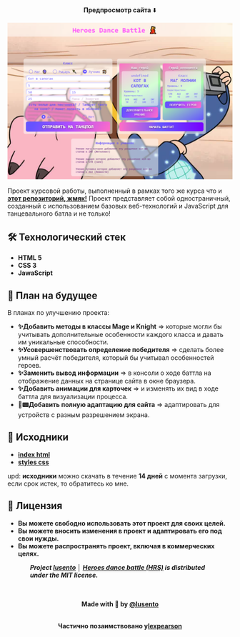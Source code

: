<p align="center"><strong>Предпросмотр сайта</strong> ⬇️</p>

![Главная страница проекта](/preview-png/background.png)

Проект курсовой работы, выполненный в рамках того же курса что и  [**этот репозиторий, жмяк!**](https://github.com/lusento/crossy-i-to4ka)
Проект представляет собой одностраничный, созданный с использованием базовых веб-технологий и JavaScript для танцевального батла и не только! 


## 🛠 Технологический стек 

- **HTML 5**
- **CSS 3**
- **JawaScript**

## 📆 План на будущее

В планах по улучшению проекта:

- **✨Добавить методы в классы Mage и Knight** => которые могли бы учитывать дополнительные особенности каждого класса и давать им уникальные способности.
- **✨Усовершенствовать определение победителя** => сделать более умный расчёт победителя, который бы учитывал особенностей героев.
- **✨Заменить вывод информации** => в консоли о ходе баттла на отображение данных на странице сайта в окне браузера.
- **✨Добавить анимации для карточек** => и изменять их вид в ходе баттла для визуализации процесса.
- **📱📟Добавить полную адаптацию для сайта** => адаптировать для устройств с разным разрешением экрана.


## 📂 Исходники
 
- [**index html**](https://dropmefiles.com/Ri0Ov)  
- [**styles css**](https://dropmefiles.com/LRJup)  
 
   
upd: **исходники** можно скачать в течение **14 дней** с момента загрузки, если срок истек, то обратитесь ко мне.
 
## 📃 Лицензия

- **Вы можете свободно использовать этот проект для своих целей.**
- **Вы можете вносить изменения в проект и адаптировать его под свои нужды.**
- **Вы можете распространять проект, включая в коммерческих целях.**

<h5 align='left' style='margin: 0 auto 48px; max-width: 80%'>
  Project <a target="_blank" href="https://github.com/lusento"><b>lusento</b></a> │ <a target="_blank" href="https://github.com/lusento/Heroes-dance-battle"><b>Heroes dance battle (HRS)</b></a> is distributed under the MIT license.
</h5>

<h4 align="center" style="margin: 32px auto; max-width: 80%">
   Made with 💖 by
  <a target="_blank" href="https://github.com/lusento">
   @lusento</a>
</h4>

<h4 align="center" style="margin: 32px auto; max-width: 70%">
   Частично позаимствовано у<a target="_blank" href="https://github.com/lexpearson">lexpearson</a>
</h4>